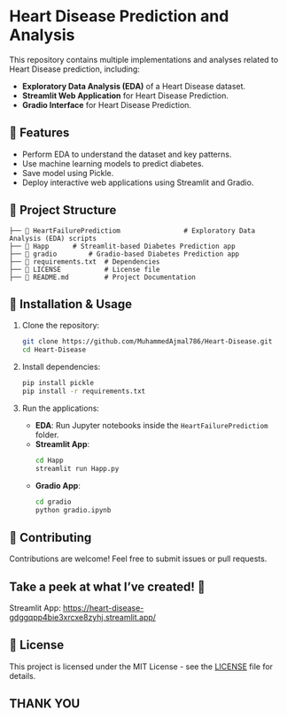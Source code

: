 # Heart Disease Prediction and Analysis

This repository contains multiple implementations and analyses related to Heart Disease prediction, including:

- **Exploratory Data Analysis (EDA)** of a Heart Disease dataset.
- **Streamlit Web Application** for Heart Disease Prediction.
- **Gradio Interface** for Heart Disease Prediction.

## 📌 Features
- Perform EDA to understand the dataset and key patterns.
- Use machine learning models to predict diabetes.
- Save model using Pickle.
- Deploy interactive web applications using Streamlit and Gradio.

## 📂 Project Structure
```
├── 📂 HeartFailurePredictiom                # Exploratory Data Analysis (EDA) scripts
├── 📂 Happ      # Streamlit-based Diabetes Prediction app
├── 📂 gradio        # Gradio-based Diabetes Prediction app
├── 📜 requirements.txt  # Dependencies
├── 📜 LICENSE           # License file
├── 📜 README.md         # Project Documentation
```

## 🚀 Installation & Usage

1. Clone the repository:
   ```bash
   git clone https://github.com/MuhammedAjmal786/Heart-Disease.git
   cd Heart-Disease
   ```

2. Install dependencies:
   ```bash
   pip install pickle
   pip install -r requirements.txt
   ```

3. Run the applications:
   - **EDA**: Run Jupyter notebooks inside the `HeartFailurePredictiom` folder.
   - **Streamlit App**:
     ```bash
     cd Happ
     streamlit run Happ.py
     ```
   - **Gradio App**:
     ```bash
     cd gradio
     python gradio.ipynb
     ```

## 🤝 Contributing
Contributions are welcome! Feel free to submit issues or pull requests.


## Take a peek at what I’ve created! 👀
Streamlit App: https://heart-disease-gdggqpp4bie3xrcxe8zyhj.streamlit.app/

## 📜 License
This project is licensed under the MIT License - see the [LICENSE](LICENSE) file for details.

## **THANK YOU**
